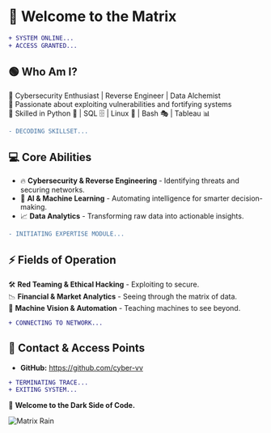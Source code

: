 # 👾 Welcome to the Matrix

```diff
+ SYSTEM ONLINE...
+ ACCESS GRANTED...
```

## 🟢 Who Am I?
🔹 Cybersecurity Enthusiast | Reverse Engineer | Data Alchemist  
🔹 Passionate about exploiting vulnerabilities and fortifying systems  
🔹 Skilled in Python 🐍 | SQL 🗄️ | Linux 🐧 | Bash 🎭 | Tableau 📊  

```diff
- DECODING SKILLSET...
```
## 💻 Core Abilities
- 🔥 **Cybersecurity & Reverse Engineering** - Identifying threats and securing networks.
- 🧠 **AI & Machine Learning** - Automating intelligence for smarter decision-making.
- 📈 **Data Analytics** - Transforming raw data into actionable insights.

```diff
- INITIATING EXPERTISE MODULE...
```
## ⚡ Fields of Operation
🛠 **Red Teaming & Ethical Hacking** - Exploiting to secure.  
📉 **Financial & Market Analytics** - Seeing through the matrix of data.  
🔬 **Machine Vision & Automation** - Teaching machines to see beyond.  

```diff
+ CONNECTING TO NETWORK...
```
## 📡 Contact & Access Points
- **GitHub:** https://github.com/cyber-vv


```diff
+ TERMINATING TRACE...
+ EXITING SYSTEM...
```

🚀 **Welcome to the Dark Side of Code.**

![Matrix Rain](https://upload.wikimedia.org/wikipedia/commons/c/cc/Digital_rain_animation_medium_letters_shine.gif)

